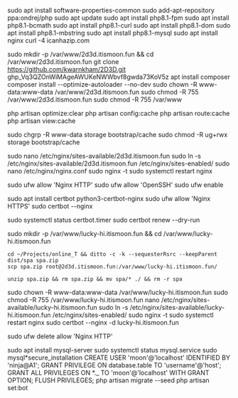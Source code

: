 sudo apt install software-properties-common
sudo add-apt-repository ppa:ondrej/php
sudo apt update
sudo apt install php8.1-fpm
sudo apt install php8.1-bcmath
sudo apt install php8.1-curl
sudo apt install php8.1-dom
sudo apt install php8.1-mbstring
sudo apt install php8.1-mysql
sudo apt install nginx
curl -4 icanhazip.com

sudo mkdir -p /var/www/2d3d.itismoon.fun && cd /var/www/2d3d.itismoon.fun
git clone https://github.com/kwarnkham/2D3D.git
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
apt install composer
composer install --optimize-autoloader --no-dev
sudo chown -R www-data:www-data /var/www/2d3d.itismoon.fun
sudo chmod -R 755 /var/www/2d3d.itismoon.fun
sudo chmod -R 755 /var/www

php artisan optimize:clear
php artisan config:cache
php artisan route:cache
php artisan view:cache

sudo chgrp -R www-data storage bootstrap/cache
sudo chmod -R ug+rwx storage bootstrap/cache

sudo nano /etc/nginx/sites-available/2d3d.itismoon.fun
sudo ln -s /etc/nginx/sites-available/2d3d.itismoon.fun /etc/nginx/sites-enabled/
sudo nano /etc/nginx/nginx.conf
sudo nginx -t
sudo systemctl restart nginx

sudo ufw allow 'Nginx HTTP'
sudo ufw allow 'OpenSSH'
sudo ufw enable

sudo apt install certbot python3-certbot-nginx
sudo ufw allow 'Nginx HTTPS'
sudo certbot --nginx

sudo systemctl status certbot.timer
sudo certbot renew --dry-run

sudo mkdir -p /var/www/lucky-hi.itismoon.fun && cd /var/www/lucky-hi.itismoon.fun

```
cd ~/Projects/online_T && ditto -c -k --sequesterRsrc --keepParent dist/spa spa.zip
scp spa.zip root@2d3d.itismoon.fun:/var/www/lucky-hi.itismoon.fun/
```

```
unzip spa.zip && rm spa.zip && mv spa/* ./ && rm -r spa
```

sudo chown -R www-data:www-data /var/www/lucky-hi.itismoon.fun
sudo chmod -R 755 /var/www/lucky-hi.itismoon.fun
nano /etc/nginx/sites-available/lucky-hi.itismoon.fun
sudo ln -s /etc/nginx/sites-available/lucky-hi.itismoon.fun /etc/nginx/sites-enabled/
sudo nginx -t
sudo systemctl restart nginx
sudo certbot --nginx -d lucky-hi.itismoon.fun

sudo ufw delete allow 'Nginx HTTP'

sudo apt install mysql-server
sudo systemctl status mysql.service
sudo mysql*secure_installation
CREATE USER 'moon'@'localhost' IDENTIFIED BY 'ninja@A1';
GRANT PRIVILEGE ON database.table TO 'username'@'host';
GRANT ALL PRIVILEGES ON *.\_ TO 'moon'@'localhost' WITH GRANT OPTION;
FLUSH PRIVILEGES;
php artisan migrate --seed
php artisan set:bot

